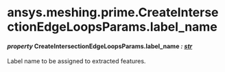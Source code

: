 # ansys.meshing.prime.CreateIntersectionEdgeLoopsParams.label_name



#### *property* CreateIntersectionEdgeLoopsParams.label_name *: [str](https://docs.python.org/3.11/library/stdtypes.html#str)*

Label name to be assigned to extracted features.

<!-- !! processed by numpydoc !! -->
